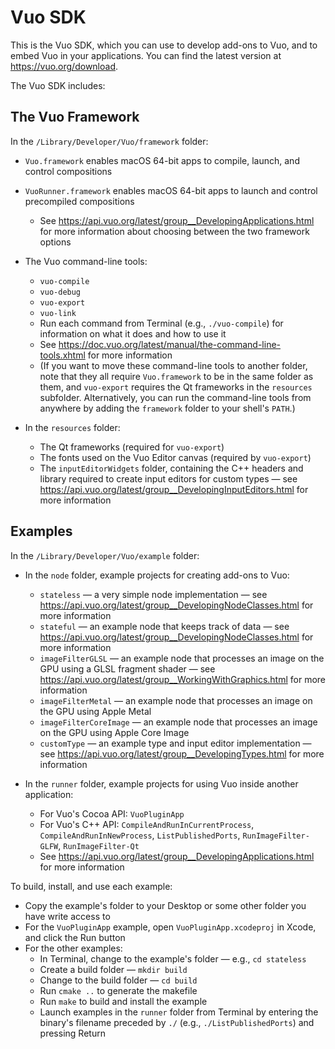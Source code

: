 # Vuo SDK
This is the Vuo SDK, which you can use to develop add-ons to Vuo, and to embed Vuo in your applications.  You can find the latest version at <https://vuo.org/download>.

The Vuo SDK includes:

## The Vuo Framework
In the `/Library/Developer/Vuo/framework` folder:

   - `Vuo.framework` enables macOS 64-bit apps to compile, launch, and control compositions
   - `VuoRunner.framework` enables macOS 64-bit apps to launch and control precompiled compositions
      - See https://api.vuo.org/latest/group__DevelopingApplications.html for more information about choosing between the two framework options

   - The Vuo command-line tools:
      - `vuo-compile`
      - `vuo-debug`
      - `vuo-export`
      - `vuo-link`
      - Run each command from Terminal (e.g., `./vuo-compile`) for information on what it does and how to use it
      - See https://doc.vuo.org/latest/manual/the-command-line-tools.xhtml for more information
      - (If you want to move these command-line tools to another folder, note that they all require `Vuo.framework` to be in the same folder as them, and `vuo-export` requires the Qt frameworks in the `resources` subfolder.  Alternatively, you can run the command-line tools from anywhere by adding the `framework` folder to your shell's `PATH`.)

   - In the `resources` folder:
      - The Qt frameworks (required for `vuo-export`)
      - The fonts used on the Vuo Editor canvas (required by `vuo-export`)
      - The `inputEditorWidgets` folder, containing the C++ headers and library required to create input editors for custom types — see https://api.vuo.org/latest/group__DevelopingInputEditors.html for more information

## Examples
In the `/Library/Developer/Vuo/example` folder:

   - In the `node` folder, example projects for creating add-ons to Vuo:
      - `stateless` — a very simple node implementation — see https://api.vuo.org/latest/group__DevelopingNodeClasses.html for more information
      - `stateful` — an example node that keeps track of data — see https://api.vuo.org/latest/group__DevelopingNodeClasses.html for more information
      - `imageFilterGLSL` — an example node that processes an image on the GPU using a GLSL fragment shader — see https://api.vuo.org/latest/group__WorkingWithGraphics.html for more information
      - `imageFilterMetal` — an example node that processes an image on the GPU using Apple Metal
      - `imageFilterCoreImage` — an example node that processes an image on the GPU using Apple Core Image
      - `customType` — an example type and input editor implementation — see https://api.vuo.org/latest/group__DevelopingTypes.html for more information

   - In the `runner` folder, example projects for using Vuo inside another application:
      - For Vuo's Cocoa API: `VuoPluginApp`
      - For Vuo's C++ API: `CompileAndRunInCurrentProcess`, `CompileAndRunInNewProcess`, `ListPublishedPorts`, `RunImageFilter-GLFW`, `RunImageFilter-Qt`
      - See https://api.vuo.org/latest/group__DevelopingApplications.html for more information

To build, install, and use each example:

   - Copy the example's folder to your Desktop or some other folder you have write access to
   - For the `VuoPluginApp` example, open `VuoPluginApp.xcodeproj` in Xcode, and click the Run button
   - For the other examples:
      - In Terminal, change to the example's folder — e.g., `cd stateless`
      - Create a build folder — `mkdir build`
      - Change to the build folder — `cd build`
      - Run `cmake ..` to generate the makefile
      - Run `make` to build and install the example
      - Launch examples in the `runner` folder from Terminal by entering the binary's filename preceded by `./` (e.g., `./ListPublishedPorts`) and pressing Return
